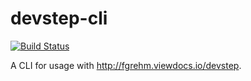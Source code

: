 # devstep-cli

[![Build Status](https://travis-ci.org/fgrehm/devstep-cli.svg?branch=master)](https://travis-ci.org/fgrehm/devstep-cli)

A CLI for usage with http://fgrehm.viewdocs.io/devstep.
